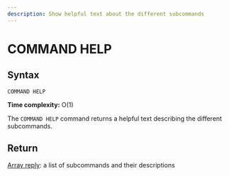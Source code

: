 ```yaml
---
description: Show helpful text about the different subcommands
---
```


# COMMAND HELP

## Syntax

    COMMAND HELP 

**Time complexity:** O(1)

The `COMMAND HELP` command returns a helpful text describing the different subcommands.

## Return

[Array reply](https://redis.io/docs/reference/protocol-spec#resp-arrays): a list of subcommands and their descriptions
